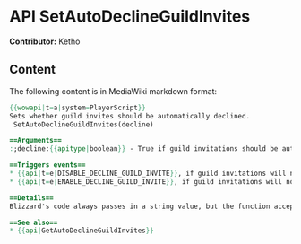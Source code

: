 # API SetAutoDeclineGuildInvites

**Contributor:** Ketho

## Content

The following content is in MediaWiki markdown format:

```mediawiki
{{wowapi|t=a|system=PlayerScript}}
Sets whether guild invites should be automatically declined.
 SetAutoDeclineGuildInvites(decline)

==Arguments==
:;decline:{{apitype|boolean}} - True if guild invitations should be automatically declined, false if invitations should be shown to the user.

==Triggers events==
* {{api|t=e|DISABLE_DECLINE_GUILD_INVITE}}, if guild invitations will now be shown to the user
* {{api|t=e|ENABLE_DECLINE_GUILD_INVITE}}, if guild invitations will now be declined automatically

==Details==
Blizzard's code always passes in a string value, but the function accepts both strings and numbers, just like {{api|SetCVar}}, and its counterpart {{api|GetAutoDeclineGuildInvites}} returns numeric values, just like {{api|GetCVar}}.

==See also==
* {{api|GetAutoDeclineGuildInvites}}
```